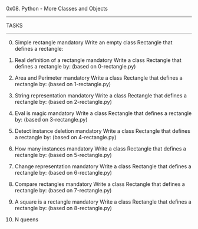0x08. Python - More Classes and Objects
***************************
TASKS
***************************

0. Simple rectangle
mandatory
Write an empty class Rectangle that defines a rectangle:

1. Real definition of a rectangle
mandatory
Write a class Rectangle that defines a rectangle by: (based on 0-rectangle.py)

2. Area and Perimeter
mandatory
Write a class Rectangle that defines a rectangle by: (based on 1-rectangle.py)

3. String representation
mandatory
Write a class Rectangle that defines a rectangle by: (based on 2-rectangle.py)

4. Eval is magic
mandatory
Write a class Rectangle that defines a rectangle by: (based on 3-rectangle.py)

5. Detect instance deletion
mandatory
Write a class Rectangle that defines a rectangle by: (based on 4-rectangle.py)

6. How many instances
mandatory
Write a class Rectangle that defines a rectangle by: (based on 5-rectangle.py)

7. Change representation
mandatory
Write a class Rectangle that defines a rectangle by: (based on 6-rectangle.py)

8. Compare rectangles
mandatory
Write a class Rectangle that defines a rectangle by: (based on 7-rectangle.py)

9. A square is a rectangle
mandatory
Write a class Rectangle that defines a rectangle by: (based on 8-rectangle.py)

10. N queens
